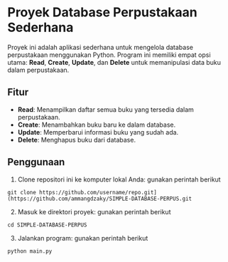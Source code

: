 # Proyek Database Perpustakaan Sederhana

Proyek ini adalah aplikasi sederhana untuk mengelola database perpustakaan menggunakan Python. Program ini memiliki empat opsi utama: **Read**, **Create**, **Update**, dan **Delete** untuk memanipulasi data buku dalam perpustakaan.

## Fitur

- **Read**: Menampilkan daftar semua buku yang tersedia dalam perpustakaan.
- **Create**: Menambahkan buku baru ke dalam database.
- **Update**: Memperbarui informasi buku yang sudah ada.
- **Delete**: Menghapus buku dari database.

## Penggunaan

1. Clone repositori ini ke komputer lokal Anda:
  gunakan perintah berikut
  ```
  git clone https://github.com/username/repo.git](https://github.com/ammangdzaky/SIMPLE-DATABASE-PERPUS.git
  ```

2. Masuk ke direktori proyek:
  gunakan perintah berikut
  ```
  cd SIMPLE-DATABASE-PERPUS
  ```

3. Jalankan program:
  gunakan perintah berikut
  ```
  python main.py
  ```
